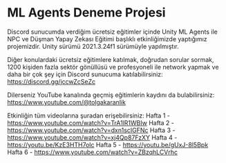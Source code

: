 # ML Agents Deneme Projesi

Discord sunucumda verdiğim ücretsiz eğitimler içinde Unity ML Agents ile NPC ve Düşman Yapay Zekası Eğitimi başlıklı etkinliğimizde yaptığımız projemizdir. Unity sürümü 2021.3.24f1 sürümüyle yapılmıştır.

Diğer konulardaki ücretsiz eğitimlere katılmak, doğrudan sorular sormak, 1200 kişiden fazla sektör gönüllüsü ve profesyoneli ile network yapmak ve daha bir çok şey için Discord sunucuma katılabilirsiniz: https://discord.gg/jccwZcSeZc

Dilerseniz YouTube kanalında geçmiş eğitimlerin kaydını da bulabilirsiniz: https://www.youtube.com/@tolgakaranlik

Etkinliğin tüm videolarına şuradan erişebilirsiniz:
Hafta 1 - https://www.youtube.com/watch?v=TrA1lR1WBIw
Hafta 2 - https://www.youtube.com/watch?v=dxn1scIGFNc
Hafta 3 - https://www.youtube.com/watch?v=xj4Qp87FzXY
Hafta 4 - https://youtu.be/KzE3HTH7olc
Hafta 5 - https://youtu.be/gUxJ-8l5Bpk
Hafta 6 - https://www.youtube.com/watch?v=ZBzqhLCVrhc
